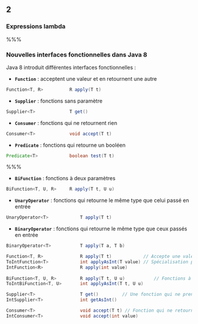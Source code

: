 <!-- .slide: data-background-image="images/java-cup.svg" data-background-size="400px" class="chapter" -->
## 2
### Expressions lambda


%%%


<!-- .slide: class="slide" data-background-image="images/java-cup.svg" data-background-size="400px" -->
### Nouvelles interfaces fonctionnelles dans Java 8

Java 8 introduit différentes interfaces fonctionnelles :

 - **`Function`** : acceptent une valeur et en retournent une autre 

```java
Function<T, R>			R apply(T t)
```

- **`Supplier`** : fonctions sans paramètre 

```java
Supplier<T>				T get()
```

- **`Consumer`** : fonctions qui ne retournent rien

```java
Consumer<T>				void accept(T t)
```

 - **`Predicate`** : fonctions qui retourne un booléen

```java
Predicate<T>			boolean test(T t)
```


%%%


<!-- .slide: class="slide" data-background-image="images/java-cup.svg" data-background-size="400px" -->
 - **`BiFunction`** : fonctions à deux paramètres

```java
BiFunction<T, U, R>		R apply(T t, U u)
```

 - **`UnaryOperator`** : fonctions qui retourne le même type que celui passé en entrée

```java
UnaryOperator<T>			T apply(T t)
```

 - **`BinaryOperator`** : fonctions qui retourne le même type que ceux passés en entrée

```java
BinaryOperator<T>			T apply(T a, T b)
```

```java
Function<T, R>				R apply(T t) 			// Accepte une valeur et en retourne une autre
ToIntFunction<T>			int applyAsInt(T value)	// Spécialisation pour les types primitifs
IntFunction<R>				R apply(int value)
	
BiFunction<T, U, R>			R apply(T t, U u)			// Fonctions à deux paramètres
ToIntBiFunction<T, U>		int applyAsInt(T t, U u)

Supplier<T>					T get()			// Une fonction qui ne prend pas de paramètres
IntSupplier<T>				int getAsInt()

Consumer<T>					void accept(T t) // Fonction qui ne retourne rien
IntConsumer<T>				void accept(int value)
```

